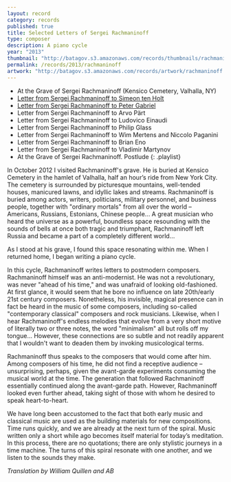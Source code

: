 ```yaml
---
layout: record
category: records
published: true
title: Selected Letters of Sergei Rachmaninoff
type: composer
description: A piano cycle
year: "2013"
thumbnail: "http://batagov.s3.amazonaws.com/records/thumbnails/rachmaninoff%20cover.jpg"
permalink: /records/2013/rachmaninoff
artwork: "http://batagov.s3.amazonaws.com/records/artwork/rachmaninoff.png"
---
```


- At the Grave of Sergei Rachmaninoff (Kensico Cemetery, Valhalla, NY) [<i class="fa fa-youtube-play"></i>](http://www.youtube.com/watch?v=lKmYqfQxAdY)
- [Letter from Sergei Rachmaninoff to Simeon ten Holt](http://batagov.s3.amazonaws.com/records/sounds/to_simeon_ten_holt.mp3)
- [Letter from Sergei Rachmaninoff to Peter Gabriel](http://batagov.s3.amazonaws.com/records/sounds/to_peter_gabriel.mp3)
- Letter from Sergei Rachmaninoff to Arvo Pärt
- Letter from Sergei Rachmaninoff to Ludovico Einaudi
- Letter from Sergei Rachmaninoff to Philip Glass
- Letter from Sergei Rachmaninoff to Wim Mertens and Niccolo Paganini
- Letter from Sergei Rachmaninoff to Brian Eno
- Letter from Sergei Rachmaninoff to Vladimir Martynov
- At the Grave of Sergei Rachmaninoff. Postlude
{: .playlist}

In October 2012 I visited Rachmaninoff's grave. He is buried at Kensico Cemetery in the hamlet of Valhalla, half an hour’s ride from New York City. The cemetery is surrounded by picturesque mountains, well-tended houses, manicured lawns, and idyllic lakes and streams. Rachmaninoff is buried among actors, writers, politicians, military personnel, and business people, together with "ordinary mortals" from all over the world – Americans, Russians, Estonians, Chinese people... A great musician who heard the universe as a powerful, boundless space resounding with the sounds of bells at once both tragic and triumphant, Rachmaninoff left Russia and became a part of a completely different world…

As I stood at his grave, I found this space resonating within me. When I returned home, I began writing a piano cycle.

In this cycle, Rachmaninoff writes letters to postmodern composers. Rachmaninoff himself was an anti-modernist. He was not a revolutionary, was never "ahead of his time," and was unafraid of looking old-fashioned. At first glance, it would seem that he bore no influence on late 20th/early 21st century composers. Nonetheless, his invisible, magical presence can in fact be heard in the music of some composers, including so-called "contemporary classical" composers and rock musicians. Likewise, when I hear Rachmaninoff's endless melodies that evolve from a very short motive of literally two or three notes, the word "minimalism" all but rolls off my tongue… However, these connections are so subtle and not readily apparent that I wouldn't want to deaden them by invoking musicological terms.

Rachmaninoff thus speaks to the composers that would come after him. Among composers of his time, he did not find a receptive audience – unsurprising, perhaps, given the avant-garde experiments consuming the musical world at the time. The generation that followed Rachmaninoff essentially continued along the avant-garde path. However, Rachmaninoff looked even further ahead, taking sight of those with whom he desired to speak heart-to-heart.

We have long been accustomed to the fact that both early music and classical music are used as the building materials for new compositions. Time runs quickly, and we are already at the next turn of the spiral. Music written only a short while ago becomes itself material for today’s meditation. In this process, there are no quotations; there are only stylistic journeys in a time machine. The turns of this spiral resonate with one another, and we listen to the sounds they make.

_Translation by William Quillen and AB_